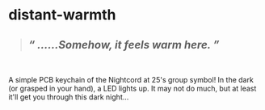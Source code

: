 # distant-warmth

> <h2> <i>“	......Somehow, it feels warm here.	”</i></h2>

</br>

<p>A simple PCB keychain of the Nightcord at 25's group symbol! In the dark (or grasped in your hand), a LED lights up.
It may not do much, but at least it'll get you through this dark night...</p>
